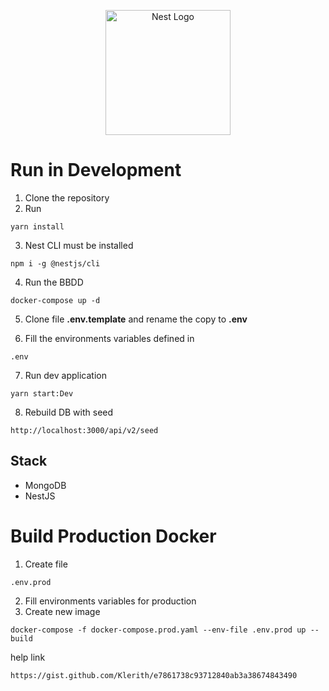 <p align="center">
  <a href="http://nestjs.com/" target="blank"><img src="https://nestjs.com/img/logo-small.svg" width="200" alt="Nest Logo" /></a>
</p>

# Run in Development

1. Clone the repository
2. Run
```
yarn install
```
3. Nest CLI must be installed
```
npm i -g @nestjs/cli
```


4. Run the BBDD
```
docker-compose up -d
```

5. Clone file __.env.template__ and rename the copy to __.env__

6. Fill the environments variables defined in 
```
.env
```

7. Run dev application
```
yarn start:Dev
```

8. Rebuild DB with seed
```
http://localhost:3000/api/v2/seed
```

## Stack
* MongoDB
* NestJS

# Build Production Docker

1. Create file 
```
.env.prod
```
2. Fill environments variables for production
3. Create new image
```
docker-compose -f docker-compose.prod.yaml --env-file .env.prod up --build
```
help link
```
https://gist.github.com/Klerith/e7861738c93712840ab3a38674843490
```